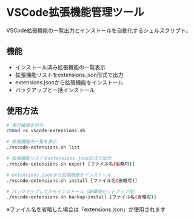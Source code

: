 # VSCode拡張機能管理ツール

VSCode拡張機能の一覧出力とインストールを自動化するシェルスクリプト。

## 機能

- インストール済み拡張機能の一覧表示
- 拡張機能リストをextensions.json形式で出力
- extensions.jsonから拡張機能をインストール
- バックアップと一括インストール

## 使用方法

```bash
# 実行権限を付与
chmod +x vscode-extensions.sh

# 拡張機能の一覧を表示
./vscode-extensions.sh list

# 拡張機能リストをextensions.json形式で出力
./vscode-extensions.sh export [ファイル名(省略可)]

# extensions.jsonから拡張機能をインストール
./vscode-extensions.sh install [ファイル名(省略可)]

# バックアップしてからインストール（新環境セットアップ用）
./vscode-extensions.sh backup-install [ファイル名(省略可)]
```

※ファイル名を省略した場合は「extensions.json」が使用されます
